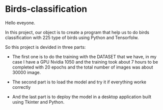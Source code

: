 # Birds-classification

Hello eveyone.

In this project, our object is to create a program that help us to do birds classification with 225 type of birds using Python and Tensorfolw.

So this project is devided in three parts:
- The first one is to do the training with the DATASET that we have, in my case I have a GPU Nvidia 1050 and the training took about 7 hours to be completed with 20   epochs and the total number of images was about 30000 image.

- The second part is to load the model and try it if everything worke correctly

- And the last part is to deploy the model in a desktop application built using Tkinter and Python.

